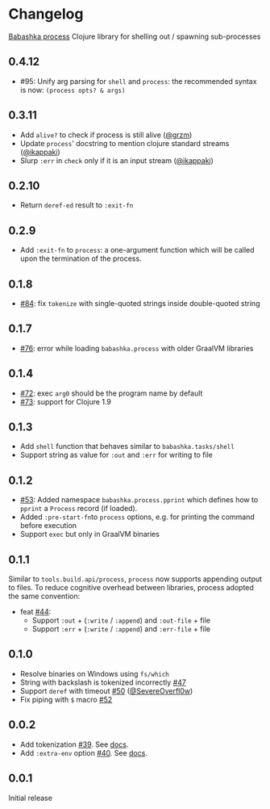 # Changelog

[Babashka process](https://github.com/babashka/process)
Clojure library for shelling out / spawning sub-processes

## 0.4.12

- #95: Unify arg parsing for `shell` and `process`: the recommended syntax is now: `(process opts? & args)`

## 0.3.11

- Add `alive?` to check if process is still alive ([@grzm](https://github.com/grzm))
- Update `process`' docstring to mention clojure standard streams ([@ikappaki](https://github.com/ikappaki))
- Slurp `:err` in `check` only if it is an input stream ([@ikappaki](https://github.com/ikappaki))

## 0.2.10

- Return `deref-ed` result to `:exit-fn`

## 0.2.9

- Add `:exit-fn` to `process`: a one-argument function which will be called upon the termination of the process.

## 0.1.8

- [#84](https://github.com/babashka/process/issues/84): fix `tokenize` with single-quoted strings inside double-quoted string

## 0.1.7

- [#76](https://github.com/babashka/process/issues/76): error while loading `babashka.process` with older GraalVM libraries

## 0.1.4

- [#72](https://github.com/babashka/process/issues/72): exec `arg0` should be the program name by default
- [#73](https://github.com/babashka/process/issues/73): support for Clojure 1.9

## 0.1.3

- Add `shell` function that behaves similar to `babashka.tasks/shell`
- Support string as value for `:out` and `:err` for writing to file

## 0.1.2

- [#53](https://github.com/babashka/process/issues/53): Added namespace
  `babashka.process.pprint` which defines how to `pprint` a `Process` record (if
  loaded).
- Added `:pre-start-fn`to `process` options, e.g. for printing the command before execution
- Support `exec` but only in GraalVM binaries

## 0.1.1

Similar to `tools.build.api/process`, `process` now supports appending output to
files. To reduce cognitive overhead between libraries, process adopted the same
convention:

- feat [#44](https://github.com/babashka/process/issues/44):
  - Support `:out` + (`:write` / `:append`) and `:out-file` + file
  - Support `:err` + (`:write` / `:append`) and `:err-file` + file

## 0.1.0

- Resolve binaries on Windows using `fs/which`
- String with backslash is tokenized incorrectly [#47](https://github.com/babashka/process/issues/47)
- Support `deref` with timeout [#50](https://github.com/babashka/process/issues/50) ([@SevereOverfl0w](https://github.com/SevereOverfl0w))
- Fix piping with `$` macro [#52](https://github.com/babashka/process/issues/52)

## 0.0.2

- Add tokenization [#39](https://github.com/babashka/process/issues/39). See [docs](https://github.com/babashka/process#tokenization).
- Add `:extra-env` option [#40](https://github.com/babashka/process/issues/40). See [docs](https://github.com/babashka/process#add-environment).

## 0.0.1

Initial release
